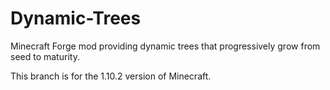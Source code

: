 # Dynamic-Trees

Minecraft Forge mod providing dynamic trees that progressively grow from seed to maturity.

This branch is for the 1.10.2 version of Minecraft.
